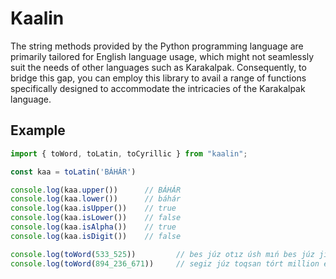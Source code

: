 # Kaalin

<p>
    The string methods provided by the Python programming language are primarily tailored for English language usage, which might not seamlessly suit the needs of other languages such as Karakalpak. Consequently, to bridge this gap, you can employ this library to avail a range of functions specifically designed to accommodate the intricacies of the Karakalpak language. 
</p>

## Example
```javascript   
import { toWord, toLatin, toCyrillic } from "kaalin";

const kaa = toLatin('BÁHÁR')

console.log(kaa.upper())      // BÁHÁR
console.log(kaa.lower())      // báhár
console.log(kaa.isUpper())    // true
console.log(kaa.isLower())    // false
console.log(kaa.isAlpha())    // true
console.log(kaa.isDigit())    // false

console.log(toWord(533_525))         // bes júz otız úsh mıń bes júz jigirma bes
console.log(toWord(894_236_671))     // segiz júz toqsan tórt million eki júz otız altı mıń altı júz jetpis bir
```